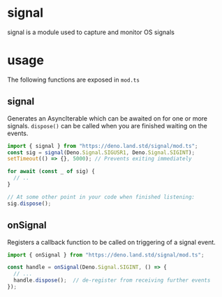# signal
signal is a module used to capture and monitor OS signals

# usage
The following functions are exposed in `mod.ts`

## signal
Generates an AsyncIterable which can be awaited on for one or more signals. `dispose()` can be called when you are finished waiting on the events.
```typescript
import { signal } from "https://deno.land.std/signal/mod.ts";
const sig = signal(Deno.Signal.SIGUSR1, Deno.Signal.SIGINT);
setTimeout(() => {}, 5000); // Prevents exiting immediately

for await (const _ of sig) {
  // ..
}

// At some other point in your code when finished listening:
sig.dispose();
```

## onSignal
Registers a callback function to be called on triggering of a signal event.

```typescript
import { onSignal } from "https://deno.land.std/signal/mod.ts";

const handle = onSignal(Deno.Signal.SIGINT, () => {
  // ...
  handle.dispose();  // de-register from receiving further events
});